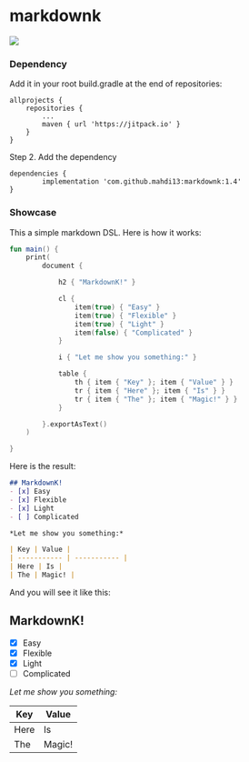 # markdownk
[![](https://jitpack.io/v/mahdi13/markdownk.svg)](https://jitpack.io/#mahdi13/markdownk)


### Dependency
Add it in your root build.gradle at the end of repositories:

	allprojects {
		repositories {
			...
			maven { url 'https://jitpack.io' }
		}
	}
Step 2. Add the dependency

	dependencies {
	        implementation 'com.github.mahdi13:markdownk:1.4'
	}


### Showcase
This a simple markdown DSL. Here is how it works:

```kotlin
fun main() {
    print(
        document {

            h2 { "MarkdownK!" }

            cl {
                item(true) { "Easy" }
                item(true) { "Flexible" }
                item(true) { "Light" }
                item(false) { "Complicated" }
            }

            i { "Let me show you something:" }

            table {
                th { item { "Key" }; item { "Value" } }
                tr { item { "Here" }; item { "Is" } }
                tr { item { "The" }; item { "Magic!" } }
            }

        }.exportAsText()
    )

}
```

Here is the result:

```markdown
## MarkdownK!
- [x] Easy
- [x] Flexible
- [x] Light
- [ ] Complicated

*Let me show you something:*

| Key | Value |
| ----------- | ----------- |
| Here | Is |
| The | Magic! |

```

And you will see it like this:

## MarkdownK!
- [x] Easy
- [x] Flexible
- [x] Light
- [ ] Complicated

*Let me show you something:*

| Key | Value |
| ----------- | ----------- |
| Here | Is |
| The | Magic! |
